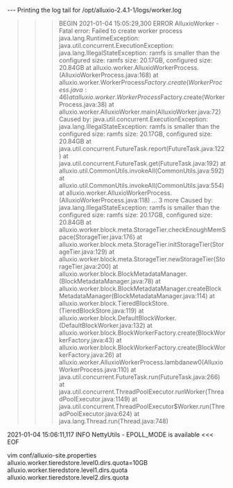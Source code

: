 
--- Printing the log tail for /opt/alluxio-2.4.1-1/logs/worker.log
>>> BEGIN
2021-01-04 15:05:29,300 ERROR AlluxioWorker - Fatal error: Failed to create worker process
java.lang.RuntimeException: java.util.concurrent.ExecutionException: java.lang.IllegalStateException: ramfs is smaller than the configured size: ramfs size: 20.17GB, configured size: 20.84GB
at alluxio.worker.AlluxioWorkerProcess.<init>(AlluxioWorkerProcess.java:168)
at alluxio.worker.WorkerProcess$Factory.create(WorkerProcess.java:46)
at alluxio.worker.WorkerProcess$Factory.create(WorkerProcess.java:38)
at alluxio.worker.AlluxioWorker.main(AlluxioWorker.java:72)
Caused by: java.util.concurrent.ExecutionException: java.lang.IllegalStateException: ramfs is smaller than the configured size: ramfs size: 20.17GB, configured size: 20.84GB
at java.util.concurrent.FutureTask.report(FutureTask.java:122)
at java.util.concurrent.FutureTask.get(FutureTask.java:192)
at alluxio.util.CommonUtils.invokeAll(CommonUtils.java:592)
at alluxio.util.CommonUtils.invokeAll(CommonUtils.java:554)
at alluxio.worker.AlluxioWorkerProcess.<init>(AlluxioWorkerProcess.java:118)
... 3 more
Caused by: java.lang.IllegalStateException: ramfs is smaller than the configured size: ramfs size: 20.17GB, configured size: 20.84GB
at alluxio.worker.block.meta.StorageTier.checkEnoughMemSpace(StorageTier.java:176)
at alluxio.worker.block.meta.StorageTier.initStorageTier(StorageTier.java:129)
at alluxio.worker.block.meta.StorageTier.newStorageTier(StorageTier.java:200)
at alluxio.worker.block.BlockMetadataManager.<init>(BlockMetadataManager.java:78)
at alluxio.worker.block.BlockMetadataManager.createBlockMetadataManager(BlockMetadataManager.java:114)
at alluxio.worker.block.TieredBlockStore.<init>(TieredBlockStore.java:119)
at alluxio.worker.block.DefaultBlockWorker.<init>(DefaultBlockWorker.java:132)
at alluxio.worker.block.BlockWorkerFactory.create(BlockWorkerFactory.java:43)
at alluxio.worker.block.BlockWorkerFactory.create(BlockWorkerFactory.java:26)
at alluxio.worker.AlluxioWorkerProcess.lambda$new$0(AlluxioWorkerProcess.java:110)
at java.util.concurrent.FutureTask.run(FutureTask.java:266)
at java.util.concurrent.ThreadPoolExecutor.runWorker(ThreadPoolExecutor.java:1149)
at java.util.concurrent.ThreadPoolExecutor$Worker.run(ThreadPoolExecutor.java:624)
at java.lang.Thread.run(Thread.java:748)

2021-01-04 15:06:11,117 INFO  NettyUtils - EPOLL_MODE is available
<<< EOF


vim conf/alluxio-site.properties
alluxio.worker.tieredstore.level0.dirs.quota=10GB
alluxio.worker.tieredstore.level1.dirs.quota
alluxio.worker.tieredstore.level2.dirs.quota
